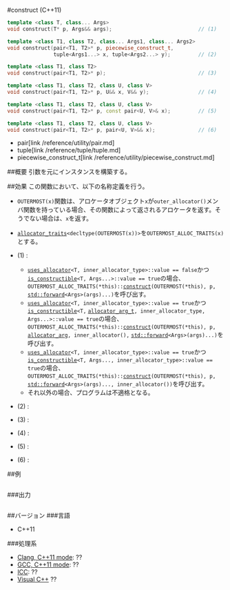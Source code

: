 #construct (C++11)
```cpp
template <class T, class... Args>
void construct(T* p, Args&& args);                            // (1)

template <class T1, class T2, class... Args1, class... Args2>
void construct(pair<T1, T2>* p, piecewise_construct_t,
               tuple<Args1...> x, tuple<Args2...> y);         // (2)

template <class T1, class T2>
void construct(pair<T1, T2>* p);                              // (3)

template <class T1, class T2, class U, class V>
void construct(pair<T1, T2>* p, U&& x, V&& y);                // (4)

template <class T1, class T2, class U, class V>
void construct(pair<T1, T2>* p, const pair<U, V>& x);         // (5)

template <class T1, class T2, class U, class V>
void construct(pair<T1, T2>* p, pair<U, V>&& x);              // (6)
```
* pair[link /reference/utility/pair.md]
* tuple[link /reference/tuple/tuple.md]
* piecewise_construct_t[link /reference/utility/piecewise_construct.md]

##概要
引数を元にインスタンスを構築する。


##効果
この関数において、以下の名称定義を行う。

- `OUTERMOST(x)`関数は、アロケータオブジェクト`x`が`outer_allocator()`メンバ関数を持っている場合、その関数によって返されるアロケータを返す。そうでない場合は、`x`を返す。
- [`allocator_traits`](/reference/memory/allocator_traits.md)`<decltype(OUTERMOST(x))>`を`OUTERMOST_ALLOC_TRAITS(x)`とする。

- (1) : 
	- [`uses_allocator`](/reference/memory/uses_allocator.md)`<T, inner_allocator_type>::value == false`かつ[`is_constructible`](/reference/type_traits/is_constructible.md)`<T, Args...>::value == true`の場合、`OUTERMOST_ALLOC_TRAITS(*this)::`[`construct`](/reference/memory/allocator_traits/construct.md)`(OUTERMOST(*this), p,` [`std::forward`](/reference/utility/forward.md)`<Args>(args)...)`を呼び出す。
	- [`uses_allocator`](/reference/memory/uses_allocator.md)`<T, inner_allocator_type>::value == true`かつ[`is_constructible`](/reference/type_traits/is_constructible.md)`<T,` [`allocator_arg_t`](/reference/memory/allocator_arg_t.md)`, inner_allocator_type, Args...>::value == true`の場合、`OUTERMOST_ALLOC_TRAITS(*this)::`[`construct`](/reference/memory/allocator_traits/construct.md)`(OUTERMOST(*this), p,` [`allocator_arg`](/reference/memory/allocator_arg_t.md)`, inner_allocator(),` [`std::forward`](/reference/utility/forward.md)`<Args>(args)...)`を呼び出す。
	- [`uses_allocator`](/reference/memory/uses_allocator.md)`<T, inner_allocator_type>::value == true`かつ[`is_constructible`](/reference/type_traits/is_constructible.md)`<T, Args..., inner_allocator_type>::value == true`の場合、`OUTERMOST_ALLOC_TRAITS(*this)::`[`construct`](/reference/memory/allocator_traits/construct.md)`(OUTERMOST(*this), p,` [`std::forward`](/reference/utility/forward.md)`<Args>(args)..., inner_allocator())`を呼び出す。
	- それ以外の場合、プログラムは不適格となる。

- (2) :
- (3) :
- (4) :
- (5) :
- (6) :

##例
```cpp
```

###出力
```
```

##バージョン
###言語
- C++11

###処理系
- [Clang, C++11 mode](/implementation#clang.md): ??
- [GCC, C++11 mode](/implementation#gcc.md): ??
- [ICC](/implementation#icc.md): ??
- [Visual C++](/implementation#visual_cpp.md) ??
